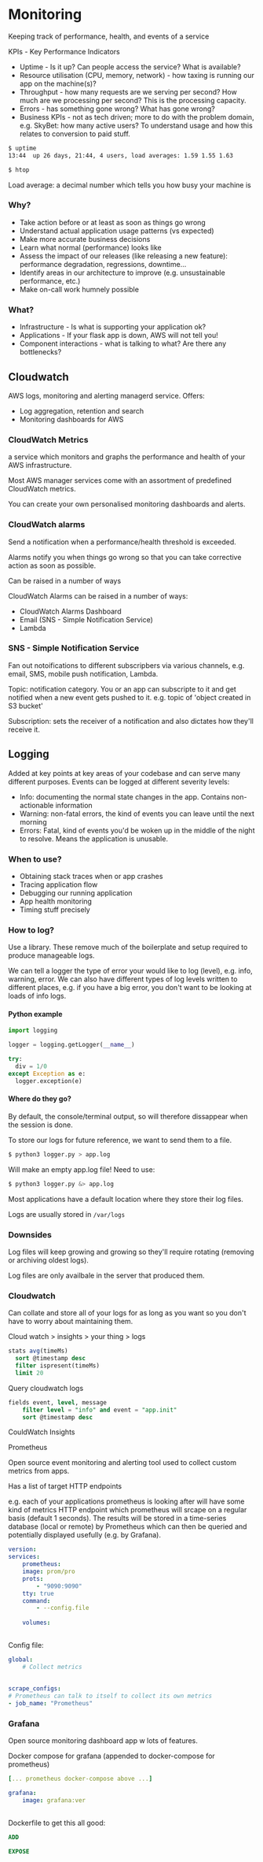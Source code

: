 # Monitoring

Keeping track of performance, health, and events of a service

KPIs - Key Performance Indicators

- Uptime - Is it up? Can people access the service? What is available?
- Resource utilisation (CPU, memory, network) - how taxing is running our app on the machine(s)?
- Throughput - how many requests are we serving per second? How much are we processing per second? This is the processing capacity.
- Errors - has something gone wrong? What has gone wrong?
- Business KPIs - not as tech driven; more to do with the problem domain, e.g. SkyBet: how many active users? To understand usage and how this relates to conversion to paid stuff.

```bash
$ uptime
13:44  up 26 days, 21:44, 4 users, load averages: 1.59 1.55 1.63
```

```bash
$ htop
```



Load average: a decimal number which tells you how busy your machine is

### Why?

- Take action before or at least as soon as things go wrong
- Understand actual application usage patterns (vs expected)
- Make more accurate business decisions
- Learn what normal (performance) looks like
- Assess the impact of our releases (like releasing a new feature): performance degradation, regressions, downtime...
- Identify areas in our architecture to improve (e.g. unsustainable performance, etc.)
- Make on-call work humnely possible

### What?

- Infrastructure - Is what is supporting your application ok?
- Applications - If your flask app is down, AWS will not tell you!
- Component interactions - what is talking to what? Are there any bottlenecks?

## Cloudwatch

AWS logs, monitoring and alerting managerd service. Offers:

- Log aggregation, retention and search
- Monitoring dashboards for AWS

### CloudWatch Metrics

a service which monitors and graphs the performance and health of your AWS infrastructure.

Most AWS manager services come with an assortment of predefined CloudWatch metrics.

You can create your own personalised monitoring dashboards and alerts.

### CloudWatch alarms

Send a notification when a performance/health threshold is exceeded.

Alarms notify you when things go wrong so that you can take corrective action as soon as possible.

Can be raised in a number of ways

CloudWatch Alarms can be raised in a number of ways:

- CloudWatch Alarms Dashboard
- Email (SNS - Simple Notification Service)
- Lambda

### SNS - Simple Notification Service

Fan out notoifications to different subscripbers via various channels, e.g. email, SMS, mobile push notification, Lambda.

Topic: notification category. You or an app can subscripte to it and get notified when a new event gets pushed to it. e.g. topic of 'object created in S3 bucket'

Subscription: sets the receiver of a notification and also dictates how they'll receive it.

## Logging

Added at key points at key areas of your codebase and can serve many different purposes. Events can be logged at different severity levels:

- Info: documenting the normal state changes in the app. Contains non-actionable information
- Warning: non-fatal errors, the kind of events you can leave until the next morning
- Errors: Fatal, kind of events you'd be woken up in the middle of the night to resolve. Means the application is unusable.

### When to use?

- Obtaining stack traces when or app crashes
- Tracing application flow
- Debugging our running application 
- App health monitoring
- Timing stuff precisely

### How to log?

Use a library. These remove much of the boilerplate and setup required to produce manageable logs.

We can tell a logger the type of error your would like to log (level), e.g. info, warning, error. We can also have different types of log levels written to different places, e.g. if you have a big error, you don't want to be looking at loads of info logs.

#### Python example

```python
import logging

logger = logging.getLogger(__name__)

try: 
  div = 1/0
except Exception as e:
  logger.exception(e)
```

#### Where do they go?

By default, the console/terminal output, so will therefore dissappear when the session is done.

To store our logs for future reference, we want to send them to a file.

```bash
$ python3 logger.py > app.log
```

Will make an empty app.log file! Need to use:

```bash
$ python3 logger.py &> app.log
```

Most applications have a default location where they store their log files.

Logs are usually stored in `/var/logs`

### Downsides

Log files will keep growing and growing so they'll require rotating (removing or archiving oldest logs).

Log files are only availbale in the server that produced them.

### Cloudwatch 

Can collate and store all of your logs for as long as you want so you don't have to worry about maintaining them.

Cloud watch > insights > your thing > logs

```sql
stats avg(timeMs)
  sort @timestamp desc
  filter ispresent(timeMs)
  limit 20
```

Query cloudwatch logs

```sql
fields event, level, message
	filter level = "info" and event = "app.init"
	sort @timestamp desc
```

CouldWatch Insights



Prometheus

Open source event monitoring and alerting tool used to collect custom metrics from apps.

Has a list of target HTTP endpoints

e.g. each of your applications prometheus is looking after will have some kind of metrics HTTP endpoint which prometheus will srcape on a regular basis (default 1 seconds). The results will be stored in a time-series database (local or remote) by Prometheus which can then be queried and potentially displayed usefully (e.g. by Grafana). 

```yaml
version:
services:
	prometheus:
	image: prom/pro
	prots:
		- "9090:9090"
	tty: true
	command: 
		- --config.file
		
	volumes:
		
```

Config file:

```yaml
global: 
	# Collect metrics
	
	
scrape_configs: 
# Prometheus can talk to itself to collect its own metrics
- job_name: "Prometheus"
```

### Grafana

Open source monitoring dashboard app w lots of features. 



Docker compose for grafana (appended to docker-compose for prometheus)

```yaml
[... prometheus docker-compose above ...]

grafana: 
	image: grafana:ver
	
```

Dockerfile to get this all good:

```dockerfile
ADD

EXPOSE
```

